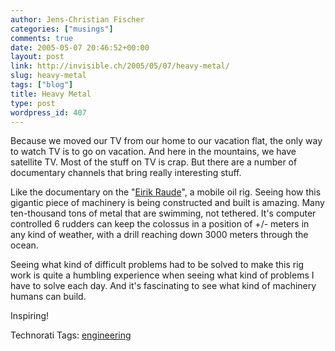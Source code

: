 ```yaml
---
author: Jens-Christian Fischer
categories: ["musings"]
comments: true
date: 2005-05-07 20:46:52+00:00
layout: post
link: http://invisible.ch/2005/05/07/heavy-metal/
slug: heavy-metal
tags: ["blog"]
title: Heavy Metal
type: post
wordpress_id: 407
---
```



Because we moved our TV from our home to our vacation flat, the only way to watch TV is to go on vacation. And here in the mountains, we have satellite TV. Most of the stuff on TV is crap. But there are a number of documentary channels that bring really interesting stuff. 



Like the documentary on the "[Eirik Raude](http://www.ocean-rig.com/default.asp?fid=1030)", a mobile oil rig. Seeing how this gigantic piece of machinery is being constructed and built is amazing. Many ten-thousand tons of metal that are swimming, not tethered. It's computer controlled 6 rudders can keep the colossus in a position of +/- meters in any kind of weather, with a drill reaching down 3000 meters through the ocean.



Seeing what kind of difficult problems had to be solved to make this rig work is quite a humbling experience when seeing what kind of problems I have to solve each day. And it's fascinating to see what kind of machinery humans can build.



Inspiring!


Technorati Tags: [engineering](http://technorati.com/tag/engineering)
